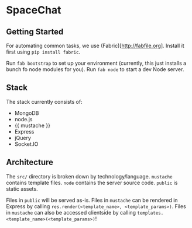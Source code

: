 SpaceChat
=========

Getting Started
---------------

For automating common tasks, we use (Fabric)[http://fabfile.org]. Install it first using `pip install fabric`.

Run `fab bootstrap` to set up your environment (currently, this just installs a bunch fo node modules for you). Run `fab node` to start a dev Node server.

Stack
-----
The stack currently consists of:

* MongoDB
* node.js
* {{ mustache }}
* Express
* jQuery
* Socket.IO

Architecture
------------
The `src/` directory is broken down by technology/language. `mustache` contains template files. `node` contains the server source code. `public` is static assets.

Files in `public` will be served as-is. Files in `mustache` can be rendered in Express by calling `res.render(<template_name>, <template_params>)`. Files in `mustache` can also be accessed clientside by calling `templates.<template_name>(<template_params>)`!
